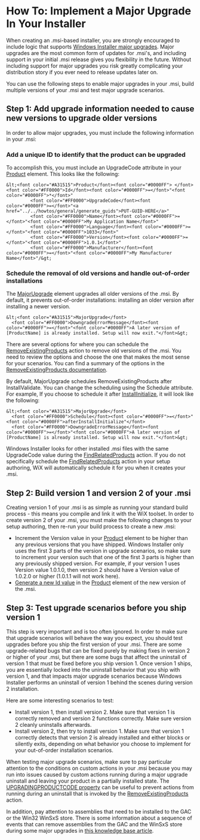 # How To: Implement a Major Upgrade In Your Installer

When creating an .msi-based installer, you are strongly encouraged to include logic that supports <a href="http://msdn.microsoft.com/library/aa369786.aspx" target="_blank">Windows Installer major upgrades</a>. Major upgrades are the most common form of updates for .msi&apos;s, and including support in your initial .msi release gives you flexibility in the future. Without including support for major upgrades you risk greatly complicating your distribution story if you ever need to release updates later on.

You can use the following steps to enable major upgrades in your .msi, build multiple versions of your .msi and test major upgrade scenarios.

## Step 1: Add upgrade information needed to cause new versions to upgrade older versions
In order to allow major upgrades, you must include the following information in your .msi:

### Add a unique ID to identify that the product can be upgraded
To accomplish this, you must include an UpgradeCode attribute in your [Product](../../xsd/wix/product.md) element. This looks like the following:

```
&lt;<font color="#A31515">Product</font><font color="#0000FF"> </font><font color="#FF0000">Id</font><font color="#0000FF">=</font>"<font color="#0000FF">*</font>"
         <font color="#FF0000">UpgradeCode</font><font color="#0000FF">=</font>"<a href="../../howtos/general/generate_guids">PUT-GUID-HERE</a>"
         <font color="#FF0000">Name</font><font color="#0000FF">=</font>"<font color="#0000FF">My Application Name</font>"
         <font color="#FF0000">Language</font><font color="#0000FF">=</font>"<font color="#0000FF">1033</font>"
         <font color="#FF0000">Version</font><font color="#0000FF">=</font>"<font color="#0000FF">1.0.1</font>"
         <font color="#FF0000">Manufacturer</font><font color="#0000FF">=</font>"<font color="#0000FF">My Manufacturer Name</font>"/&gt;
```

### Schedule the removal of old versions and handle out-of-order installations
The [MajorUpgrade](../../xsd/wix/majorupgrade.md) element upgrades all older versions of the .msi. By default, it prevents out-of-order installations: installing an older version after installing a newer version.

```
&lt;<font color="#A31515">MajorUpgrade</font>
  <font color="#FF0000">DowngradeErrorMessage</font><font color="#0000FF">=</font>"<font color="#0000FF">A later version of [ProductName] is already installed. Setup will now exit."</font>&gt;
```

There are several options for where you can schedule the [RemoveExistingProducts](../../xsd/wix/removeexistingproducts.md) action to remove old versions of the .msi. You need to review the options and choose the one that makes the most sense for your scenarios. You can find a summary of the options in the <a href="http://msdn.microsoft.com/library/aa371197.aspx" target="_blank">RemoveExistingProducts documentation</a>.

By default, MajorUpgrade schedules RemoveExistingProducts after InstallValidate. You can change the scheduling using the Schedule attribute. For example, If you choose to schedule it after [InstallInitialize](../../xsd/wix/installinitialize.md), it will look like the following:

```
&lt;<font color="#A31515">MajorUpgrade</font>
  <font color="#FF0000">Schedule</font><font color="#0000FF">=</font>"<font color="#0000FF">afterInstallInitialize"</font>
  <font color="#FF0000">DowngradeErrorMessage</font><font color="#0000FF">=</font>"<font color="#0000FF">A later version of [ProductName] is already installed. Setup will now exit."</font>&gt;
```
  
Windows Installer looks for other installed .msi files with the same UpgradeCode value during the [FindRelatedProducts](../../xsd/wix/findrelatedproducts.md) action. If you do not specifically schedule the [FindRelatedProducts](../../xsd/wix/findrelatedproducts.md) action in your setup authoring, WiX will automatically schedule it for you when it creates your .msi.

## Step 2: Build version 1 and version 2 of your .msi
Creating version 1 of your .msi is as simple as running your standard build process - this means you compile and link it with the WiX toolset. In order to create version 2 of your .msi, you must make the following changes to your setup authoring, then re-run your build process to create a new .msi:

* Increment the Version value in your [Product](../../xsd/wix/product.md) element to be higher than any previous versions that you have shipped. Windows Installer only uses the first 3 parts of the version in upgrade scenarios, so make sure to increment your version such that one of the first 3 parts is higher than any previously shipped version. For example, if your version 1 uses Version value 1.0.1.0, then version 2 should have a Version value of 1.0.2.0 or higher (1.0.1.1 will not work here).
* [Generate a new Id value](../../howtos/general/generate_guids.md) in the [Product](../../xsd/wix/product.md) element of the new version of the .msi.

## Step 3: Test upgrade scenarios before you ship version 1
This step is very important and is too often ignored. In order to make sure that upgrade scenarios will behave the way you expect, you should test upgrades before you ship the first version of your .msi. There are some upgrade-related bugs that can be fixed purely by making fixes in version 2 or higher of your .msi, but there are some bugs that affect the uninstall of version 1 that must be fixed before you ship version 1. Once version 1 ships, you are essentially locked into the uninstall behavior that you ship with version 1, and that impacts major upgrade scenarios because Windows Installer performs an uninstall of version 1 behind the scenes during version 2 installation.

Here are some interesting scenarios to test:

* Install version 1, then install version 2.  Make sure that version 1 is correctly removed and version 2 functions correctly.  Make sure version 2 cleanly uninstalls afterwards.
* Install version 2, then try to install version 1.  Make sure that version 1 correctly detects that version 2 is already installed and either blocks or silently exits, depending on what behavior you choose to implement for your out-of-order installation scenarios.

When testing major upgrade scenarios, make sure to pay particular attention to the conditions on custom actions in your .msi because you may run into issues caused by custom actions running during a major upgrade uninstall and leaving your product in a partially installed state. The <a href="http://msdn.microsoft.com/library/aa372380.aspx" target="_blank">UPGRADINGPRODUCTCODE property</a> can be useful to prevent actions from running during an uninstall that is invoked by the [RemoveExistingProducts](../../xsd/wix/removeexistingproducts.md) action.

In addition, pay attention to assemblies that need to be installed to the GAC or the Win32 WinSxS store. There is some information about a sequence of events that can remove assemblies from the GAC and the WinSxS store during some major upgrades in <a href="http://support.microsoft.com/kb/905238" target="_blank">this knowledge base article</a>.
